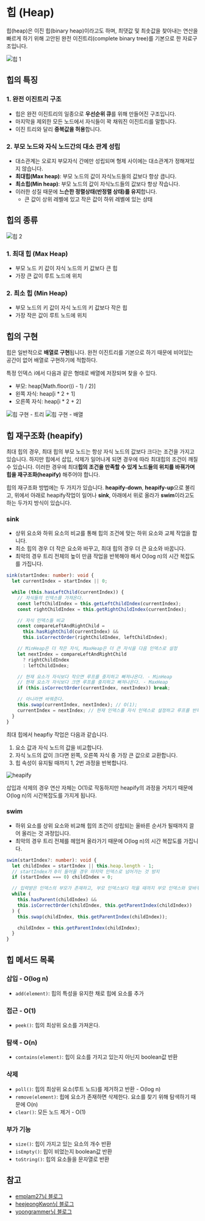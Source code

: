# 힙 (Heap)

힙(heap)은 이진 힙(binary heap)이라고도 하며, 최댓값 및 최솟값을 찾아내는 연산을 빠르게 하기 위해 고안된 완전 이진트리(complete binary tree)를 기본으로 한 자료구조입니다.

![힙 1](https://velog.velcdn.com/images%2Femplam27%2Fpost%2Fd33ee896-7638-4c80-a03d-219b1200534c%2F%ED%9E%99%20-%201.png)

## 힙의 특징

### 1. 완전 이진트리 구조

- 힙은 완전 이진트리의 일종으로 **우선순위 큐**를 위해 만들어진 구조입니다.
- 마지막을 제외한 모든 노드에서 자식들이 꽉 채워진 이진트리를 말합니다.
- 이진 트리와 달리 **중복값을 허용**합니다.

### 2. 부모 노드와 자식 노드간의 대소 관계 성립

- 대소관계는 오로지 부모자식 간에만 성립되며 형제 사이에는 대소관계가 정해져있지 않습니다.
- **최대힙(Max heap)**: 부모 노드의 값이 자식노드들의 값보다 항상 큽니다.
- **최소힙(Min heap)**: 부모 노드의 값이 자식노드들의 값보다 항상 작습니다.
- 이러한 성질 때문에 **느슨한 정렬상태(반정렬 상태)를 유지**합니다.
  - 큰 값이 상위 레벨에 있고 작은 값이 하위 레벨에 있는 상태

## 힙의 종류

![힙 2](https://gmlwjd9405.github.io/images/data-structure-heap/types-of-heap.png)

### 1. 최대 힙 (Max Heap)

- 부모 노드 키 값이 자식 노드의 키 값보다 큰 힙
- 가장 큰 값이 루트 노드에 위치

### 2. 최소 힙 (Min Heap)

- 부모 노드의 키 값이 자식 노드의 키 값보다 작은 힙
- 가장 작은 값이 루트 노드에 위치

## 힙의 구현

힙은 일반적으로 **배열로 구현**됩니다. 완전 이진트리를 기본으로 하기 때문에 비어있는 공간이 없어 배열로 구현하기에 적합하다.

특정 인덱스 i에서 다음과 같은 형태로 배열에 저장되며 찾을 수 있다.

- 부모: heap[Math.floor((i - 1) / 2)]
- 왼쪽 자식: heap[i * 2 + 1]
- 오른쪽 자식: heap[i * 2 + 2]

![힙 구현 - 트리](https://camo.githubusercontent.com/17a30e96c4edcf08f01638861728ff8c6f0391e4eba9a757a8cf310298ac2a05/68747470733a2f2f75706c6f61642e77696b696d656469612e6f72672f77696b6970656469612f636f6d6d6f6e732f332f33382f4d61782d486561702e737667)
![힙 구현 - 배열](https://camo.githubusercontent.com/17a30e96c4edcf08f01638861728ff8c6f0391e4eba9a757a8cf310298ac2a05/68747470733a2f2f75706c6f61642e77696b696d656469612e6f72672f77696b6970656469612f636f6d6d6f6e732f332f33382f4d61782d486561702e737667)

## 힙 재구조화 (heapify)

최대 힙의 경우, 최대 힙의 부모 노드는 항상 자식 노드의 값보다 크다는 조건을 가지고 있습니다. 하지만 힙에서 삽입, 삭제가 일어나게 되면 경우에 따라 최대힙의 조건이 깨질 수 있습니다. 이러한 경우에 최대**힙의 조건을 만족할 수 있게 노드들의 위치를 바꿔가며 힙을 재구조화(heapify)** 해주어야 합니다.

힙의 재구조화 방법에는 두 가지가 있습니다. **heapify-down**, **heapify-up**으로 불리고, 위에서 아래로 heapify작업이 일어나 **sink**, 아래에서 위로 올라가 **swim**이라고도 하는 두가지 방식이 있습니다.

### sink

- 상위 요소와 하위 요소의 비교를 통해 힙의 조건에 맞는 하위 요소와 교체 작업을 합니다.
- 최소 힙의 경우 더 작은 요소와 바꾸고, 최대 힙의 경우 더 큰 요소와 바꿉니다.
- 최악의 경우 트리 전체의 높이 만큼 작업을 반복해야 해서 O(log n)의 시간 복잡도를 가집니다.

```ts
sink(startIndex: number): void {
  let currentIndex = startIndex || 0;

  while (this.hasLeftChild(currentIndex)) {
    // 자식들의 인덱스를 가져온다.
    const leftChildIndex = this.getLeftChildIndex(currentIndex);
    const rightChildIndex = this.getRightChildIndex(currentIndex);

    // 자식 인덱스들 비교
    const compareLeftAndRightChild =
      this.hasRightChild(currentIndex) &&
      this.isCorrectOrder(rightChildIndex, leftChildIndex);

    // MinHeap은 더 작은 자식, MaxHeap은 더 큰 자식을 다음 인덱스로 설정
    let nextIndex = compareLeftAndRightChild
      ? rightChildIndex
      : leftChildIndex;

    // 현재 요소가 자식보다 작으면 루프를 중지하고 빠져나온다. - MinHeap
    // 현재 요소가 자식보다 크면 루프를 중지하고 빠져나온다. - MaxHeap
    if (this.isCorrectOrder(currentIndex, nextIndex)) break;

    // 아니라면 바꿔준다.
    this.swap(currentIndex, nextIndex); // O(1);
    currentIndex = nextIndex; // 현재 인덱스를 자식 인덱스로 설정하고 루프를 반복
  }
}
```

최대 힙에서 heapfiy 작업은 다음과 같습니다.

1. 요소 값과 자식 노드의 값을 비교합니다.
2. 자식 노드의 값이 크다면 왼쪽, 오른쪽 자식 중 가장 큰 값으로 교환합니다.
3. 힙 속성이 유지될 때까지 1, 2번 과정을 반복합니다.

![heapify](https://img1.daumcdn.net/thumb/R1280x0/?scode=mtistory2&fname=https%3A%2F%2Fblog.kakaocdn.net%2Fdn%2FY4nXi%2Fbtq7bht5z6Q%2FmXCNuinbNgPwx9Y399Slo0%2Fimg.png)

삽입과 삭제의 경우 연산 자체는 O(1)로 작동하지만 heapify의 과정을 거치기 때문에 O(log n)의 시간복잡도를 가지게 됩니다.

### swim

- 하위 요소를 상위 요소와 비교해 힙의 조건이 성립되는 올바른 순서가 될때까지 끌어 올리는 것 과정입니다.
- 최악의 경우 트리 전체를 헤엄쳐 올라가기 때문에 O(log n)의 시간 복잡도를 가집니다.

```ts
swim(startIndex?: number): void {
  let childIndex = startIndex || this.heap.length - 1;
  // startIndex가 0이 들어올 경우 마지막 인덱스로 넘어가는 것 방지
  if (startIndex === 0) childIndex = 0;

  // 입력받은 인덱스의 부모가 존재하고, 부모 인덱스보다 작을 때까지 부모 인덱스와 맞바꾸기
  while (
    this.hasParent(childIndex) &&
    this.isCorrectOrder(childIndex, this.getParentIndex(childIndex))
  ) {
    this.swap(childIndex, this.getParentIndex(childIndex));

    childIndex = this.getParentIndex(childIndex);
  }
}
```

## 힙 메서드 목록

### 삽입 - O(log n)

- `add(element)`: 힙의 특성을 유지한 채로 힙에 요소를 추가

### 접근 - O(1)

- `peek()`: 힙의 최상위 요소를 가져온다.

### 탐색 - O(n)

- `contains(element)`: 힙이 요소를 가지고 있는지 아닌지 boolean값 반환

### 삭제

- `poll()`: 힙의 최상위 요소(루트 노드)를 제거하고 반환 - O(log n)
- `remove(element)`: 힙에 요소가 존재하면 삭제한다. 요소를 찾기 위해 탐색하기 때문에 O(n)
- `clear()`: 모든 노드 제거 - O(1)

### 부가 기능

- `size()`: 힙이 가지고 있는 요소의 개수 반환
- `isEmpty()`: 힙이 비었는지 boolean값 반환
- `toString()`: 힙의 요소들을 문자열로 반환

## 참고

- [emplam27님 블로그](https://velog.io/@emplam27/%EC%9E%90%EB%A3%8C%EA%B5%AC%EC%A1%B0-%EA%B7%B8%EB%A6%BC%EC%9C%BC%EB%A1%9C-%EC%95%8C%EC%95%84%EB%B3%B4%EB%8A%94-%ED%9E%99Heap)
- [heejeongKwon님 블로그](https://gmlwjd9405.github.io/2018/05/10/data-structure-heap.html)
- [yoongrammer님 블로그](https://yoongrammer.tistory.com/80)
